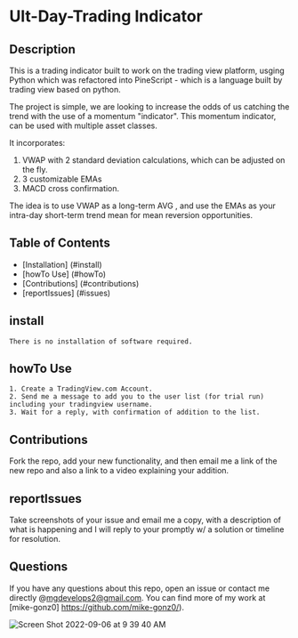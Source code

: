 
# Ult-Day-Trading Indicator
  
  ## Description
  
This is a trading indicator built to work on the trading view platform, usging Python which was refactored into PineScript - which is a language built by trading view based on python.

The project is simple, we are looking to increase the odds of us catching the trend with the use of a momentum "indicator". 
This momentum indicator, can be used with multiple asset classes. 

It incorporates: 
1. VWAP with 2 standard deviation calculations, which can be adjusted on the fly. 
2. 3 customizable EMAs
3. MACD cross confirmation.

The idea is to use VWAP as a long-term AVG , and use the EMAs as your intra-day short-term trend mean for mean reversion opportunities.


  ## Table of Contents
  
  * [Installation] (#install)
  * [howTo Use] (#howTo)
  * [Contributions] (#contributions)
  * [reportIssues] (#issues)


  ## install
  ```
  There is no installation of software required. 
  ```

  ## howTo Use
  ```  
  1. Create a TradingView.com Account. 
  2. Send me a message to add you to the user list (for trial run) including your tradingview username. 
  3. Wait for a reply, with confirmation of addition to the list. 
  
  ```

  ## Contributions
  Fork the repo, add your new functionality, and then email me a link of the new repo and also a link to a video explaining your addition.

  ## reportIssues
  Take screenshots of your issue and email me a copy, with a description of what is happening and I will reply to your promptly w/ a solution or timeline for resolution. 

  ## Questions
  If you have any questions about this repo, open an issue or contact me directly @mgdevelops2@gmail.com. You can find more of my work at [mike-gonz0] https://github.com/mike-gonz0/).
  
  
![Screen Shot 2022-09-06 at 9 39 40 AM](https://user-images.githubusercontent.com/98365942/188650018-53c406a7-5759-4948-9c20-2dab3d5a5d55.png)
